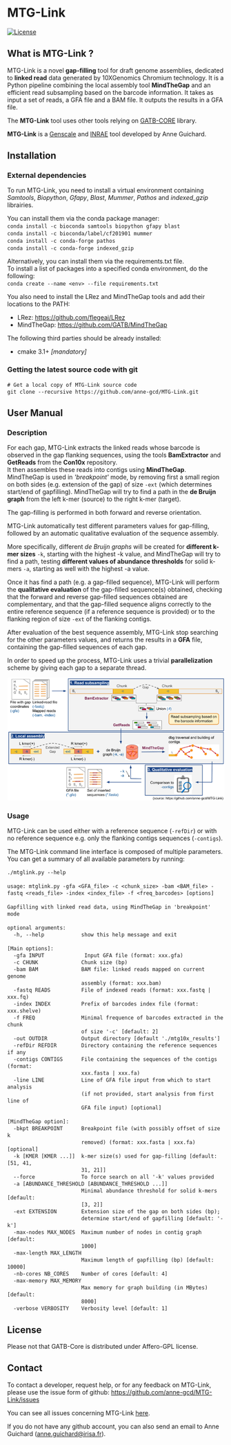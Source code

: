 # MTG-Link

[![License](http://img.shields.io/:license-affero-blue.svg)](http://www.gnu.org/licenses/agpl-3.0.en.html)

## What is MTG-Link ?

MTG-Link is a novel **gap-filling** tool for draft genome assemblies, dedicated to **linked read** data generated by 10XGenomics Chromium technology.
It is a Python pipeline combining the local assembly tool **MindTheGap** and an efficient read subsampling based on the barcode information.
It takes as input a set of reads, a GFA file and a BAM file. It outputs the results in a GFA file. 

The **MTG-Link** tool uses other tools relying on [GATB-CORE](http://gatb-core.gforge.inria.fr/doc/api/) library.

**MTG-Link** is a [Genscale](https://team.inria.fr/genscale/) and [INRAE](https://www.inrae.fr/) tool developed by Anne Guichard.


## Installation

### External dependencies

To run MTG-Link, you need to install a virtual environment containing *Samtools*, *Biopython*, *Gfapy*, *Blast*, *Mummer*, *Pathos* and *indexed_gzip* librairies.  

You can install them via the conda package manager:  
`conda install -c bioconda samtools biopython gfapy blast`  
`conda install -c bioconda/label/cf201901 mummer`  
`conda install -c conda-forge pathos`  
`conda install -c conda-forge indexed_gzip`  

Alternatively, you can install them via the requirements.txt file.  
To install a list of packages into a specified conda environment, do the following:  
`conda create --name <env> --file requirements.txt`

You also need to install the LRez and MindTheGap tools and add their locations to the PATH:  
* LRez: <https://github.com/flegeai/LRez>
* MindTheGap: <https://github.com/GATB/MindTheGap>

The following third parties should be already installed:  
* cmake 3.1+ *[mandatory]*

### Getting the latest source code with git

```
# Get a local copy of MTG-Link source code
git clone --recursive https://github.com/anne-gcd/MTG-Link.git
```


## User Manual

### Description

For each gap, MTG-Link extracts the linked reads whose barcode is observed in the gap flanking sequences, using the tools **BamExtractor** and **GetReads** from the **Con10x** repository.  
It then assembles these reads into contigs using **MindTheGap**. MindTheGap is used in *'breakpoint'* mode, by removing first a small region on both sides (e.g. extension of the gap) of size `-ext` (which determines start/end of gapfilling). MindTheGap will try to find a path in the **de Bruijn graph** from the left k-mer (source) to the right k-mer (target).

The gap-filling is performed in both forward and reverse orientation.

MTG-Link automatically test different parameters values for gap-filling, followed by an automatic qualitative evaluation of the sequence assembly. 

More specifically, different *de Bruijn graphs* will be created for **different k-mer sizes** `-k`, starting with the highest -k value, and MindTheGap will try to find a path, testing **different values of abundance thresholds** for solid k-mers `-a`, starting as well with the highest -a value. 

Once it has find a path (e.g. a gap-filled sequence), MTG-Link will perform the **qualitative evaluation** of the gap-filled sequence(s) obtained, checking that the forward and reverse gap-filled sequences obtained are complementary, and that the gap-filled sequence aligns correctly to the entire reference sequence (if a reference sequence is provided) or to the flanking region of size `-ext` of the flanking contigs.

After evaluation of the best sequence assembly, MTG-Link stop searching for the other parameters values, and returns the results in a **GFA** file, containing the gap-filled sequences of each gap. 

In order to speed up the process, MTG-Link uses a trivial **parallelization** scheme by giving each gap to a separate thread. 

![MTG-Link_pipeline](doc/images/pipeline.png)


### Usage

MTG-Link can be used either with a reference sequence (`-refDir`) or with no reference sequence e.g. only the flanking contigs sequences (`-contigs`).

The MTG-Link command line interface is composed of multiple parameters. You can get a summary of all available parameters by running:
```
./mtglink.py --help

usage: mtglink.py -gfa <GFA_file> -c <chunk_size> -bam <BAM_file> -fastq <reads_file> -index <index_file> -f <freq_barcodes> [options]
                                
Gapfilling with linked read data, using MindTheGap in 'breakpoint' mode

optional arguments:
  -h, --help            show this help message and exit

[Main options]:
  -gfa INPUT             Input GFA file (format: xxx.gfa)
  -c CHUNK              Chunk size (bp)
  -bam BAM              BAM file: linked reads mapped on current genome
                        assembly (format: xxx.bam)
  -fastq READS          File of indexed reads (format: xxx.fastq | xxx.fq)
  -index INDEX          Prefix of barcodes index file (format: xxx.shelve)
  -f FREQ               Minimal frequence of barcodes extracted in the chunk
                        of size '-c' [default: 2]
  -out OUTDIR           Output directory [default './mtg10x_results']
  -refDir REFDIR        Directory containing the reference sequences if any
  -contigs CONTIGS      File containing the sequences of the contigs (format:
                        xxx.fasta | xxx.fa)
  -line LINE            Line of GFA file input from which to start analysis
                        (if not provided, start analysis from first line of
                        GFA file input) [optional]

[MindTheGap option]:
  -bkpt BREAKPOINT      Breakpoint file (with possibly offset of size k
                        removed) (format: xxx.fasta | xxx.fa) [optional]
  -k [KMER [KMER ...]]  k-mer size(s) used for gap-filling [default: [51, 41,
                        31, 21]]
  --force               To force search on all '-k' values provided
  -a [ABUNDANCE_THRESHOLD [ABUNDANCE_THRESHOLD ...]]
                        Minimal abundance threshold for solid k-mers [default:
                        [3, 2]]
  -ext EXTENSION        Extension size of the gap on both sides (bp);
                        determine start/end of gapfilling [default: '-k']
  -max-nodes MAX_NODES  Maximum number of nodes in contig graph [default:
                        1000]
  -max-length MAX_LENGTH
                        Maximum length of gapfilling (bp) [default: 10000]
  -nb-cores NB_CORES    Number of cores [default: 4]
  -max-memory MAX_MEMORY
                        Max memory for graph building (in MBytes) [default:
                        8000]
  -verbose VERBOSITY    Verbosity level [default: 1]
```

<!--
TODO: add examples
-->


## License

Please not that GATB-Core is distributed under Affero-GPL license.


## Contact

To contact a developer, request help, or for any feedback on MTG-Link, please use the issue form of github: https://github.com/anne-gcd/MTG-Link/issues

You can see all issues concerning MTG-Link [here](https://github.com/anne-gcd/MTG-Link/issues).

If you do not have any github account, you can also send an email to Anne Guichard (<anne.guichard@irisa.fr>).

